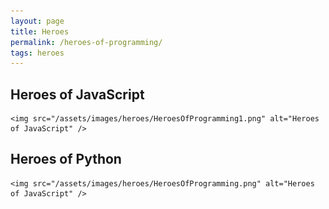```yaml
---
layout: page
title: Heroes
permalink: /heroes-of-programming/
tags: heroes
---
```


<!-- Javascript -->
<div>
    <h2 class="h2 center margin-top-md margin-bottom-sm">Heroes of JavaScript</h2>

    <img src="/assets/images/heroes/HeroesOfProgramming1.png" alt="Heroes of JavaScript" />

</div>

<!-- Python -->
<div>
    <h2 class="h2 center margin-top-md margin-bottom-sm">Heroes of Python</h2>

    <img src="/assets/images/heroes/HeroesOfProgramming.png" alt="Heroes of JavaScript" />

</div>